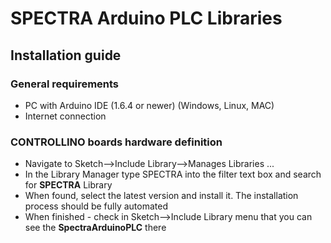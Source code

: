 # SPECTRA Arduino PLC Libraries

## Installation guide

### General requirements

* PC with Arduino IDE (1.6.4 or newer) (Windows, Linux, MAC)
* Internet connection

### CONTROLLINO boards hardware definition

* Navigate to Sketch–>Include Library–>Manages Libraries ...
* In the Library Manager type SPECTRA into the filter text box and search for **SPECTRA** Library
* When found, select the latest version and install it. The installation process should be fully automated
* When finished - check in Sketch–>Include Library menu that you can see the **SpectraArduinoPLC** there
